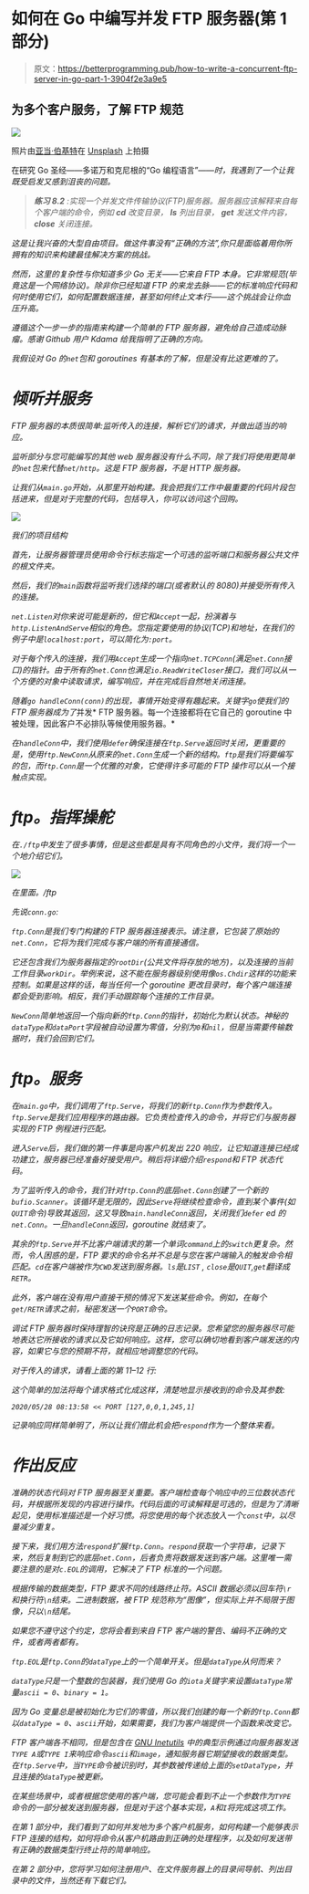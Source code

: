 # 如何在 Go 中编写并发 FTP 服务器(第 1 部分)

> 原文：<https://betterprogramming.pub/how-to-write-a-concurrent-ftp-server-in-go-part-1-3904f2e3a9e5>

## 为多个客户服务，了解 FTP 规范

![](img/4f6166062bc8190ab699645da662bed4.png)

照片由[亚当·伯基特](https://unsplash.com/@abrkett?utm_source=unsplash&utm_medium=referral&utm_content=creditCopyText)在 [Unsplash](https://unsplash.com/s/photos/files?utm_source=unsplash&utm_medium=referral&utm_content=creditCopyText) 上拍摄

在研究 Go 圣经——多诺万和克尼根的“Go 编程语言”*——时，我遇到了一个让我既受启发又感到沮丧的问题。*

> ***练习 8.2** :实现一个并发文件传输协议(FTP)服务器。服务器应该解释来自每个客户端的命令，例如 **cd** 改变目录， **ls** 列出目录， **get** 发送文件内容， **close** 关闭连接。*

*这是让我兴奋的大型自由项目。做这件事没有“正确的方法”,你只是面临着用你所拥有的知识来构建最佳解决方案的挑战。*

*然而，这里的复杂性与你知道多少 Go 无关——它来自 FTP 本身。它非常规范(毕竟这是一个网络协议)。除非你已经知道 FTP 的来龙去脉——它的标准响应代码和何时使用它们，如何配置数据连接，甚至如何终止文本行——这个挑战会让你血压升高。*

*遵循这个一步一步的指南来构建一个简单的 FTP 服务器，避免给自己造成动脉瘤。感谢 Github 用户 Kdama 给我指明了正确的方向。*

*我假设对 Go 的`net`包和 goroutines 有基本的了解，但是没有比这更难的了。*

# *倾听并服务*

*FTP 服务器的本质很简单:监听传入的连接，解析它们的请求，并做出适当的响应。*

*监听部分与您可能编写的其他 web 服务器没有什么不同，除了我们将使用更简单的`net`包来代替`net/http`。这是 FTP 服务器，不是 HTTP 服务器。*

*让我们从`main.go`开始，从那里开始构建。我会把我们工作中最重要的代码片段包括进来，但是对于完整的代码，包括导入，你可以访问这个回购。*

*![](img/119c327784c5595ef935fb81b72cc54d.png)*

*我们的项目结构*

*首先，让服务器管理员使用命令行标志指定一个可选的监听端口和服务器公共文件的根文件夹。*

*然后，我们的`main`函数将监听我们选择的端口(或者默认的 8080)并接受所有传入的连接。*

*`net.Listen`对你来说可能是新的，但它和`Accept`一起，扮演着与`http.ListenAndServe`相似的角色。您指定要使用的协议(TCP)和地址，在我们的例子中是`localhost:port`，可以简化为`:port`。*

*对于每个传入的连接，我们用`Accept`生成一个指向`net.TCPConn`(满足`net.Conn`接口)的指针。由于所有的`net.Conn`也满足`io.ReadWriteCloser`接口，我们可以从一个方便的对象中读取请求，编写响应，并在完成后自然地关闭连接。*

*随着`go handleConn(conn)`的出现，事情开始变得有趣起来。关键字`go`使我们的 FTP 服务器成为了*并发* FTP 服务器。每一个连接都将在它自己的 goroutine 中被处理，因此客户不必排队等候使用服务器。*

*在`handleConn`中，我们使用`defer`确保连接在`ftp.Serve`返回时关闭，更重要的是，使用`ftp.NewConn`从原来的`net.Conn`生成一个新的结构。`ftp`是我们将要编写的包，而`ftp.Conn`是一个优雅的对象，它使得许多可能的 FTP 操作可以从一个接触点实现。*

# *ftp。指挥操舵*

*在`./ftp`中发生了很多事情，但是这些都是具有不同角色的小文件，我们将一个一个地介绍它们。*

*![](img/5b7c3d86086f5233c02c648ce3a8ea48.png)*

*在里面。/ftp*

*先说`conn.go`:*

*`ftp.Conn`是我们专门构建的 FTP 服务器连接表示。请注意，它包装了原始的`net.Conn`，它将为我们完成与客户端的所有直接通信。*

*它还包含我们为服务器指定的`rootDir`(公共文件将存放的地方)，以及连接的当前工作目录`workDir`。举例来说，这不能在服务器级别使用像`os.Chdir`这样的功能来控制。如果是这样的话，每当任何一个 goroutine 更改目录时，每个客户端连接都会受到影响。相反，我们手动跟踪每个连接的工作目录。*

*`NewConn`简单地返回一个指向新的`ftp.Conn`的指针，初始化为默认状态。神秘的`dataType`和`dataPort`字段被自动设置为零值，分别为`0`和`nil`，但是当需要传输数据时，我们会回到它们。*

# *ftp。服务*

*在`main.go`中，我们调用了`ftp.Serve`，将我们的新`ftp.Conn`作为参数传入。`ftp.Serve`是我们应用程序的路由器。它负责检查传入的命令，并将它们与服务器实现的 FTP 例程进行匹配。*

*进入`Serve`后，我们做的第一件事是向客户机发出 220 响应，让它知道连接已经成功建立，服务器已经准备好接受用户。稍后将详细介绍`respond`和 FTP 状态代码。*

*为了监听传入的命令，我们针对`ftp.Conn`的底层`net.Conn`创建了一个新的`bufio.Scanner`。该循环是无限的，因此`Serve`将继续检查命令，直到某个事件(如`QUIT`命令)导致其返回，这又导致`main.handleConn`返回，关闭我们`defer` ed 的`net.Conn`。一旦`handleConn`返回，goroutine 就结束了。*

*其余的`ftp.Serve`并不比客户端请求的第一个单词`command`上的`switch`更复杂。然而，令人困惑的是，FTP 要求的命令名并不总是与您在客户端输入的触发命令相匹配。`cd`在客户端被作为`CWD`发送到服务器。`ls`是`LIST` , `close`是`QUIT`,`get`翻译成`RETR`。*

*此外，客户端在没有用户直接干预的情况下发送某些命令。例如，在每个`get/RETR`请求之前，秘密发送一个`PORT`命令。*

*调试 FTP 服务器时保持理智的诀窍是正确的日志记录。您希望您的服务器尽可能地表达它所接收的请求以及它如何响应。这样，您可以确切地看到客户端发送的内容，如果它与您的预期不符，就相应地调整您的代码。*

*对于传入的请求，请看上面的第 11–12 行:*

*这个简单的加法将每个请求格式化成这样，清楚地显示接收到的命令及其参数:*

*`2020/05/28 08:13:58 << PORT [127,0,0,1,245,1]`*

*记录响应同样简单明了，所以让我们借此机会把`respond`作为一个整体来看。*

# *作出反应*

*准确的状态代码对 FTP 服务器至关重要。客户端检查每个响应中的三位数状态代码，并根据所发现的内容进行操作。代码后面的可读解释是可选的，但是为了清晰起见，使用标准描述是一个好习惯。将您使用的每个状态放入一个`const`中，以尽量减少重复。*

*接下来，我们用方法`respond`扩展`ftp.Conn`。`respond`获取一个字符串，记录下来，然后复制到它的底层`net.Conn`，后者负责将数据发送到客户端。这里唯一需要注意的是对`c.EOL`的调用，它解决了 FTP 标准的一个问题。*

*根据传输的数据类型，FTP 要求不同的线路终止符。ASCII 数据必须以回车符`\r`和换行符`\n`结束。二进制数据，被 FTP 规范称为“图像”，但实际上并不局限于图像，只以`\n`结尾。*

*如果您不遵守这个约定，您将会看到来自 FTP 客户端的警告、编码不正确的文件，或者两者都有。*

*`ftp.EOL`是`ftp.Conn`的`dataType`上的一个简单开关。但是`dataType`从何而来？*

*`dataType`只是一个整数的包装器，我们使用 Go 的`iota`关键字来设置`dataType`常量`ascii = 0`、`binary = 1`。*

*因为 Go 变量总是被初始化为它们的零值，所以我们创建的每一个新的`ftp.Conn`都以`dataType = 0`、`ascii`开始，如果需要，我们为客户端提供一个函数来改变它。*

*FTP 客户端各不相同，但是包含在 [GNU Inetutils](https://www.gnu.org/software/inetutils/) 中的典型示例通过向服务器发送`TYPE A`或`TYPE I`来响应命令`ascii`和`image`，通知服务器它期望接收的数据类型。在`ftp.Serve`中，当`TYPE`命令被识别时，其参数被传递给上面的`setDataType`，并且连接的`dataType`被更新。*

*在某些场景中，或者根据您使用的客户端，您可能会看到不止一个参数作为`TYPE`命令的一部分被发送到服务器，但是对于这个基本实现，`A`和`I`将完成这项工作。*

*在第 1 部分中，我们看到了如何并发地为多个客户机服务，如何构建一个能够表示 FTP 连接的结构，如何将命令从客户机路由到正确的处理程序，以及如何发送带有正确的数据类型行终止符的简单响应。*

*在第 2 部分中，您将学习如何注册用户、在文件服务器上的目录间导航、列出目录中的文件，当然还有下载它们。*